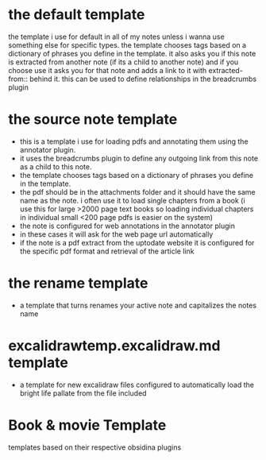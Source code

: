 
# the default template
the template i use for default in all of my notes unless i  wanna use something else for specific types. the template chooses tags based on a dictionary of phrases you define in  the template. it also asks you if this note is extracted from another note (if its a  child to another note) and if you choose use it asks you for that note  and adds a link to it with extracted-from:: behind it. this can be used  to define relationships in the breadcrumbs plugin
# the source note template
- this is a template i use for loading pdfs and annotating them using the annotator plugin.
- it uses the breadcrumbs plugin to define any outgoing link from  this note as a child to this note.
- the template chooses tags based on a dictionary of phrases you define in  the template.
- the pdf should be in the attachments folder and it should have the same  name as the note. i often use it to load single chapters from a book (i use this for large  >2000 page text books so loading individual chapters in individual  small <200 page pdfs is easier on the system)
- the note is configured for web annotations in the annotator plugin
-   in these cases it will ask for the web page url automatically
-   if the note is a pdf extract from the uptodate website it is configured for the specific pdf format and retrieval of the article link 
# the rename template
- a template that turns renames your active note and capitalizes the notes name
# excalidrawtemp.excalidraw.md template 
-  a template for new excalidraw files configured to automatically load the bright life pallate from the file included 
# Book & movie Template 
templates based on their respective obsidina plugins 

